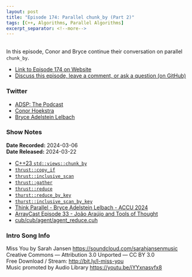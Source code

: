 ```yaml
---
layout: post
title: "Episode 174: Parallel chunk_by (Part 2)"
tags: [C++, Algorithms, Parallel Algorithms]
excerpt_separator: <!--more-->
---
```


<div id="buzzsprout-player-14743574"></div><script src="https://www.buzzsprout.com/1501960/14743574-episode-174-parallel-chunk_by-part-2.js?container_id=buzzsprout-player-14743574&player=small" type="text/javascript" charset="utf-8"></script>

<br>In this episode, Conor and Bryce continue their conversation on parallel `chunk_by`.

<!--more-->

* [Link to Episode 174 on Website](https://adspthepodcast.com/2024/03/22/Episode-174.html)
* [Discuss this episode, leave a comment, or ask a question (on GitHub)](https://github.com/codereport/adsp2/discussions/66)

### Twitter
 
* [ADSP: The Podcast](https://twitter.com/adspthepodcast)
* [Conor Hoekstra](https://twitter.com/code_report)
* [Bryce Adelstein Lelbach](https://twitter.com/blelbach)

### Show Notes
 
**Date Recorded:** 2024-03-06 <br>
**Date Released:** 2024-03-22

* [C++23 `std::views::chunk_by`](https://en.cppreference.com/w/cpp/ranges/chunk_by_view)
* [`thrust::copy_if`](https://nvidia.github.io/cccl/thrust/api/groups/group__stream__compaction.html#function-copy-if)
* [`thrust::inclusive_scan`](https://nvidia.github.io/cccl/thrust/api/groups/group__prefixsums.html#function-inclusive-scan)
* [`thrust::gather`](https://nvidia.github.io/cccl/thrust/api/groups/group__gathering.html#functions)
* [`thrust::reduce`](https://nvidia.github.io/cccl/thrust/api/groups/group__reductions.html#function-reduce)
* [`thurst::reduce_by_key`](https://nvidia.github.io/cccl/thrust/api/groups/group__reductions.html#function-reduce-by-key)
* [`thurst::inclusive_scan_by_key`](https://nvidia.github.io/cccl/thrust/api/groups/group__segmentedprefixsums.html#function-inclusive-scan-by-key)
* [Think Parallel - Bryce Adelstein Lelbach - ACCU 2024](https://www.youtube.com/watch?v=VSDmkwHWpfA)
* [ArrayCast Episode 33 - João Araújo and Tools of Thought](https://www.arraycast.com/episodes/episode33-joao-araujo)
* [cub/cub/agent/agent_reduce.cuh](https://github.com/NVIDIA/cccl/blob/main/cub/cub/agent/agent_reduce.cuh)

### Intro Song Info
 
Miss You by Sarah Jansen https://soundcloud.com/sarahjansenmusic<br>
Creative Commons — Attribution 3.0 Unported — CC BY 3.0<br>
Free Download / Stream: http://bit.ly/l-miss-you<br>
Music promoted by Audio Library https://youtu.be/iYYxnasvfx8<br>
